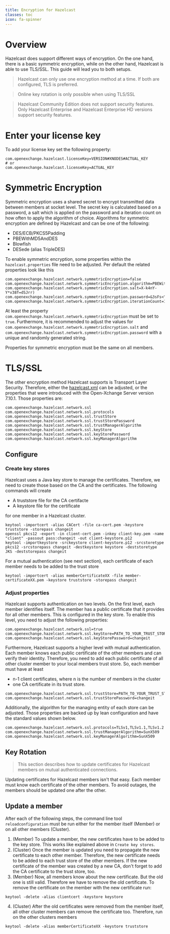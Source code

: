 ```yaml
---
title: Encryption for Hazelcast
classes: toc
icon: fa-spinner
---
```


# Overview
Hazelcast does support different ways of encryption. On the one hand, there is a basic symmetric encryption, while on the other hand, Hazelcast is able to use TLS/SSL. This guide will lead you to both setups. 

>Hazelcast can only use one encryption method at a time. If both are configured, TLS is preferred.

>Online key rotation is only possible when using TLS/SSL

>Hazelcast Community Edition does not support security features. Only Hazelcast Enterprise and Hazelcast Enterprise HD versions support security features.


# Enter your license key
To add your license key set the following property:

```
com.openexchange.hazelcast.licenseKey=VERSION#XNODES#ACTUAL_KEY
# or
com.openexchange.hazelcast.licenseKey=ACTUAL_KEY
```

# Symmetric Encryption
Symmetric encryption uses a shared secret to encrypt transmitted data between members at socket level. The secret key is calculated based on a password, a salt which is applied on the password and a iteration count on how often to apply the algorithm of choice. Algorithms for symmetric encryption are defined by Hazelcast and can be one of the following:

* DES/ECB/PKCS5Padding
* PBEWithMD5AndDES
* Blowfish
* DESede (alias TripleDES)

To enable symmetric encryption, some properties within the `hazelcast.properties` file need to be adjusted. Per default the related properties look like this

```
com.openexchange.hazelcast.network.symmetricEncryption=false
com.openexchange.hazelcast.network.symmetricEncryption.algorithm=PBEWithMD5AndDES
com.openexchange.hazelcast.network.symmetricEncryption.salt=X-k4nY-Y*v38f=dSJrr)
com.openexchange.hazelcast.network.symmetricEncryption.password=&3sFs<^6[cKbWDW#du9s
com.openexchange.hazelcast.network.symmetricEncryption.iterationCount=19
```

At least the property `com.openexchange.hazelcast.network.symmetricEncryption` must be set to `true`. Furthermore, it is recommended to adjust the values for `com.openexchange.hazelcast.network.symmetricEncryption.salt` and `com.openexchange.hazelcast.network.symmetricEncryption.password` with a unique and randomly generated string.

Properties for symmetric encryption must be the same on all members.


# TLS/SSL
The other encryption method Hazelcast supports is Transport Layer Security. Therefore, either the [hazelcast.xml](http://docs.hazelcast.org/docs/latest/manual/html-single/index.html#tls-ssl-for-hazelcast-members) can be adjusted, or the properties that were introduced with the Open-Xchange Server version 7.10.1. Those properties are:

```
com.openexchange.hazelcast.network.ssl
com.openexchange.hazelcast.network.ssl.protocols
com.openexchange.hazelcast.network.ssl.trustStore
com.openexchange.hazelcast.network.ssl.trustStorePassword
com.openexchange.hazelcast.network.ssl.trustManagerAlgorithm
com.openexchange.hazelcast.network.ssl.keyStore
com.openexchange.hazelcast.network.ssl.keyStorePassword
com.openexchange.hazelcast.network.ssl.keyManagerAlgorithm
```

## Configure

### Create key stores
Hazelcast uses a Java key store to manage the certificates. Therefore, we need to create those based on the CA and the certificates. The following commands will create 

* A truststore file for the CA certifacte
* A keystore file for the certificate

for one member in a Hazelcast cluster. 
 
```
keytool -importcert -alias CACert -file ca-cert.pem -keystore truststore -storepass changeit
openssl pkcs12 -export -in client-cert.pem -inkey client-key.pem -name "client" -passout pass:changeit -out client-keystore.p12
keytool -importkeystore -srckeystore client-keystore.p12 -srcstoretype pkcs12 -srcstorepass changeit -destkeystore keystore -deststoretype JKS -deststorepass changeit
```

For a mutual authentication (see next section), each certificate of each member needs to be added to the trust store 

```
keytool -importcert -alias memberCertificateXX -file member-certificateXX.pem -keystore truststore -storepass changeit
```

### Adjust properties
Hazelcast supports authentication on two levels. On the first level, each member identifies itself. The member has a public certificate that it provides for all other members. This is configured in the key store. To enable this level, you need to adjust the following properties:

```
com.openexchange.hazelcast.network.ssl=true
com.openexchange.hazelcast.network.ssl.keyStore=PATH_TO_YOUR_TRUST_STORE
com.openexchange.hazelcast.network.ssl.keyStorePassword=changeit
```

Furthermore, Hazelcast supports a higher level with mutual authentication. Each member knows each public certificate of the other members and can verify their identity. Therefore, you need to add each public certificate of all other cluster member to your local members trust store. So, each member must have at least
* n-1 client certificates, where n is the number of members in the cluster
* one CA certificate
in its trust store.

```
com.openexchange.hazelcast.network.ssl.trustStore=PATH_TO_YOUR_TRUST_STORE
com.openexchange.hazelcast.network.ssl.trustStorePassword=changeit
```


Additionally, the algorithm for the managing entity of each store can be adjusted. Those properties are backed up by lean configuration and have the standard values shown below.

```
com.openexchange.hazelcast.network.ssl.protocols=TLSv1,TLSv1.1,TLSv1.2
com.openexchange.hazelcast.network.ssl.trustManagerAlgorithm=SunX509
com.openexchange.hazelcast.network.ssl.keyManagerAlgorithm=SunX509
```

## Key Rotation
>This section describes how to update certificates for Hazelcast members on mutual authenticated connections.

Updating certificates for Hazelcast members isn't that easy. Each member must know each certificate of the other members. To avoid outages, the members should be updated one after the other.


## Update a member
After each of the following steps, the command line tool `reloadconfiguration` must be run either for the member itself (Member) or on all other members (Cluster).

1. (Member) To update a member, the new certificates have to be added to the key store. This works like explained above in `Create key stores`.
2. (Cluster) Once the member is updated you need to propagate the new certificate to each other member. Therefore, the new certificate needs to be added to each trust store of the other members. If the new certificate of the member was created by a new CA, don't forget to add the CA certificate to the trust store, too.
3. (Member) Now, all members know about the new certificate. But the old one is still valid. Therefore we have to remove the old certificate. To remove the certificate on the member with the new certificate run:

```
keytool -delete -alias clientcert -keystore keystore
```

4. (Cluster) After the old certificates were removed from the member itself, all other cluster members can remove the certificate too. Therefore, run on the other clusters members

```
keytool -delete -alias memberCertificateXX -keystore truststore
```

